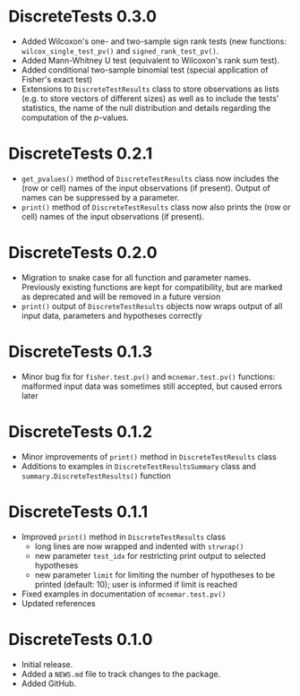 # DiscreteTests 0.3.0

* Added Wilcoxon's one- and two-sample sign rank tests (new functions:
  `wilcox_single_test_pv()` and `signed_rank_test_pv()`.
* Added Mann-Whitney U test (equivalent to Wilcoxon's rank sum test).
* Added conditional two-sample binomial test (special application of Fisher's
  exact test)
* Extensions to `DiscreteTestResults` class to store observations as lists (e.g.
  to store vectors of different sizes) as well as to include the tests'
  statistics, the name of the null distribution and details regarding the
  computation of the *p*-values.


# DiscreteTests 0.2.1

* `get_pvalues()` method of `DiscreteTestResults` class now includes the (row or
  cell) names of the input observations (if present). Output of names can be
  suppressed by a parameter.
* `print()` method of `DiscreteTestResults` class now also prints the (row or
  cell) names of the input observations (if present).


# DiscreteTests 0.2.0

* Migration to snake case for all function and parameter names. Previously
  existing functions are kept for compatibility, but are marked as deprecated
  and will be removed in a future version
* `print()` output of `DiscreteTestResults` objects now wraps output of all 
  input data, parameters and hypotheses correctly


# DiscreteTests 0.1.3

* Minor bug fix for `fisher.test.pv()` and  `mcnemar.test.pv()` functions:
  malformed input data was sometimes still accepted, but caused errors later


# DiscreteTests 0.1.2

* Minor improvements of `print()` method in `DiscreteTestResults` class
* Additions to examples in `DiscreteTestResultsSummary` class and
  `summary.DiscreteTestResults()` function


# DiscreteTests 0.1.1

* Improved `print()` method in `DiscreteTestResults` class
  - long lines are now wrapped and indented with `strwrap()`
  - new parameter `test_idx` for restricting print output to selected hypotheses
  - new parameter `limit` for limiting the number of hypotheses to be printed
    (default: 10); user is informed if limit is reached
* Fixed examples in documentation of `mcnemar.test.pv()`
* Updated references


# DiscreteTests 0.1.0

* Initial release.
* Added a `NEWS.md` file to track changes to the package.
* Added GitHub.
